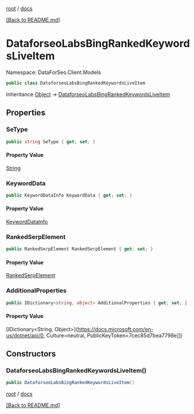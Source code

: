 [root](./../ "root") / [docs](./ "docs")

[[Back to README.md]](./../README.md "[Back to README.md]")

# DataforseoLabsBingRankedKeywordsLiveItem

Namespace: DataForSeo.Client.Models

```csharp
public class DataforseoLabsBingRankedKeywordsLiveItem
```

Inheritance [Object](https://docs.microsoft.com/en-us/dotnet/api/Object) → [DataforseoLabsBingRankedKeywordsLiveItem](./DataforseoLabsBingRankedKeywordsLiveItem.md)

## Properties

### **SeType**

```csharp
public string SeType { get; set; }
```

#### Property Value

[String](https://docs.microsoft.com/en-us/dotnet/api/String)<br>

### **KeywordData**

```csharp
public KeywordDataInfo KeywordData { get; set; }
```

#### Property Value

[KeywordDataInfo](./KeywordDataInfo.md)<br>

### **RankedSerpElement**

```csharp
public RankedSerpElement RankedSerpElement { get; set; }
```

#### Property Value

[RankedSerpElement](./RankedSerpElement.md)<br>

### **AdditionalProperties**

```csharp
public IDictionary<string, object> AdditionalProperties { get; set; }
```

#### Property Value

[IDictionary&lt;String, Object&gt;](https://docs.microsoft.com/en-us/dotnet/api/0, Culture=neutral, PublicKeyToken=7cec85d7bea7798e]])<br>

## Constructors

### **DataforseoLabsBingRankedKeywordsLiveItem()**

```csharp
public DataforseoLabsBingRankedKeywordsLiveItem()
```

[root](./../ "root") / [docs](./ "docs")

[[Back to README.md]](./../README.md "[Back to README.md]")
